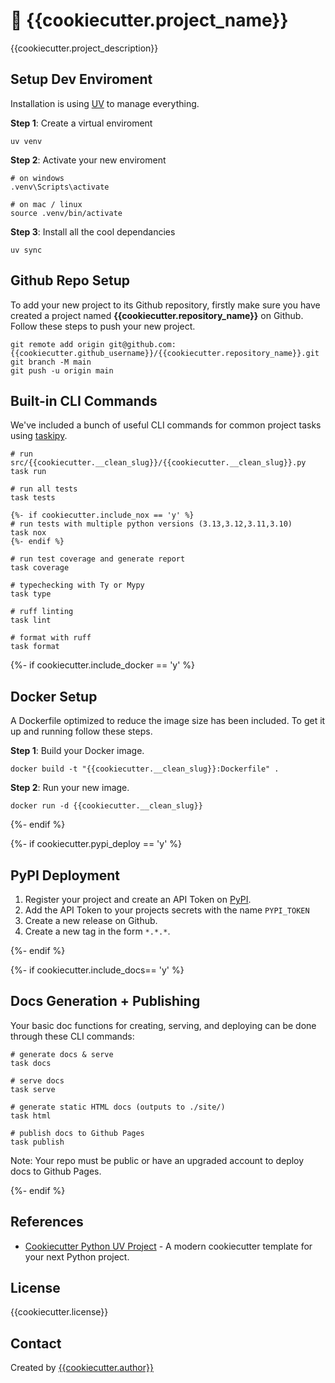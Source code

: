 # :rocket: {{cookiecutter.project_name}}

{{cookiecutter.project_description}}

## Setup Dev Enviroment

Installation is using [UV](https://docs.astral.sh/uv/) to manage everything.

**Step 1**: Create a virtual enviroment

```
uv venv
```

**Step 2**: Activate your new enviroment

```
# on windows
.venv\Scripts\activate

# on mac / linux
source .venv/bin/activate
```

**Step 3**: Install all the cool dependancies

```
uv sync
```

## Github Repo Setup

To add your new project to its Github repository, firstly make sure you have created a project named **{{cookiecutter.repository_name}}** on Github.
Follow these steps to push your new project.

```
git remote add origin git@github.com:{{cookiecutter.github_username}}/{{cookiecutter.repository_name}}.git
git branch -M main
git push -u origin main
```

## Built-in CLI Commands

We've included a bunch of useful CLI commands for common project tasks using [taskipy](https://github.com/taskipy/taskipy).

```
# run src/{{cookiecutter.__clean_slug}}/{{cookiecutter.__clean_slug}}.py
task run

# run all tests
task tests

{%- if cookiecutter.include_nox == 'y' %}
# run tests with multiple python versions (3.13,3.12,3.11,3.10)
task nox
{%- endif %}

# run test coverage and generate report
task coverage

# typechecking with Ty or Mypy
task type

# ruff linting
task lint

# format with ruff
task format
```

{%- if cookiecutter.include_docker == 'y' %}

## Docker Setup

A Dockerfile optimized to reduce the image size has been included. To get it up and running follow these steps.

**Step 1**: Build your Docker image.

```
docker build -t "{{cookiecutter.__clean_slug}}:Dockerfile" .
```

**Step 2**: Run your new image.

```
docker run -d {{cookiecutter.__clean_slug}}
```

{%- endif %}

{%- if cookiecutter.pypi_deploy == 'y' %}

## PyPI Deployment

1. Register your project and create an API Token on [PyPI](https://pypi.org/).
2. Add the API Token to your projects secrets with the name `PYPI_TOKEN`
3. Create a new release on Github.
4. Create a new tag in the form `*.*.*`.

{%- endif %}

{%- if cookiecutter.include_docs== 'y' %}

## Docs Generation + Publishing

Your basic doc functions for creating, serving, and deploying can be done through these CLI commands:

```
# generate docs & serve
task docs

# serve docs
task serve

# generate static HTML docs (outputs to ./site/)
task html

# publish docs to Github Pages
task publish
```

Note: Your repo must be public or have an upgraded account to deploy docs to Github Pages.

{%- endif %}

## References

- [Cookiecutter Python UV Project](https://github.com/wyattferguson/cookiecutter-python-uv) - A modern cookiecutter template for your next Python project.

## License

{{cookiecutter.license}}

## Contact

Created by [{{cookiecutter.author}}](https://github.com/{{cookiecutter.github_username}})
